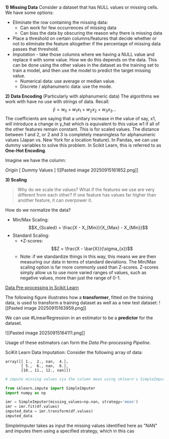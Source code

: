 **1) Missing Data**
Consider a dataset that has NULL values or missing cells. We have some options:
- Eliminate the row containing the missing data:
	- Can work for few occurrences of missing data
	- Can bias the data by obscuring the reason why there is missing data
- Place a threshold on certain columns/features that decide whether or not to eliminate the feature altogether if the percentage of missing data passes that threshold. 
- *Imputation* - take those columns where we having a NULL value and replace it with some value. How we do this depends on the data. This can be done using the other values in the dataset as the training set to train a model, and then use the model to predict the target missing value.
	- Numerical data: use average or median value. 
	- Discrete / alphanumeric data: use the mode.

**2) Data Encoding** (Particularly with alphanumeric data)
The algorithms we work with have no use with strings of data. 
Recall:$$\hat{y} = w_{0} + w_{1}x_{1} + w_{2}x_{2} + w_{3}x_{3} \dots$$
The coefficients are saying that a unitary increase in the value of say, x1, will introduce a change in y_hat which is equivalent to this value w1 if all of the other features remain constant. This is for scaled values. The distance between 1 and 2, or 2 and 3 is completely meaningless for alphanumeric values (Japan vs. New York for a location feature).
In Pandas, we can use dummy variables to solve this problem. In Scikit Learn, this is referred to as **One-Hot Encoding**.

Imagine we have the column:

*Origin*                            [        Dummy Values        ]
![[Pasted image 20250915161852.png]]

**3) Scaling**

> Why do we scale the values? What if the features we use are very different from each other? If one feature has values far higher than another feature, it can overpower it. 

How do we normalize the data?
- Min/Max Scaling:
$$X_{Scaled} = \frac{X - X_{Min}}{X_{Max} - X_{Min}}$$
- Standard Scaling:
	- *Z-scores: $$Z = \frac{X - \bar{X}}{\sigma_{x}}$$
	- Note: if we standardize things in this way, this means we are then measuring our data in terms of standard deviations. 
The Min/Max scaling option is far more commonly used than Z-scores. Z-scores simply allow us to use more varied ranges of values, such as negative values, more than just the range of 0-1.

[Data Pre-processing in Scikit Learn](https://gist.github.com/eitellauria/8f7e053bbe00cd1aaf6f5db6748e97b5)

The following figure illustrates how a **transformer**, fitted on the training data, is used to transform a training dataset as well as a new test dataset:
![[Pasted image 20250915163959.png]]

We can use #LinearRegression in an estimator to be a **predictor** for the dataset. 

![[Pasted image 20250915164111.png]]

Usage of these estimators can form the *Data Pre-processing Pipeline*.

SciKit Learn Data Imputation:
Consider the following array of data:
```
array([[ 1.,  2., nan,  4.],
       [ 5.,  6., nan,  8.],
       [10., 11., 12., nan]])
```
```Python
# impute missing values via the column mean using sklearn's SimpleImputer

from sklearn.impute import SimpleImputer
import numpy as np

imr = SimpleImputer(missing_values=np.nan, strategy='mean')
imr = imr.fit(df.values)
imputed_data = imr.transform(df.values)
imputed_data
```
SimpleImputer takes as input the missing values identified here as "NAN" and imputes them using a specified strategy, which in this cas